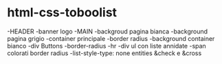 # html-css-toboolist
-HEADER 
-banner logo 
-MAIN
 -backgroud pagina bianca
 -background pagina grigio
 -container principale
 -border radius
 -background container bianco
 -div Buttons
 -border-radius
 -hr
 -div ul con liste annidate
 -span colorati border radius
 -list-style-type: none
 entities &check e &cross
 